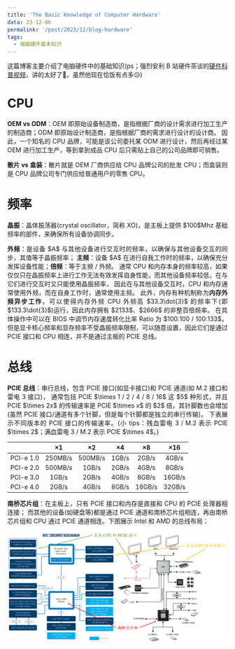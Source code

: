```yaml
---
title: 'The Basic Knowledge of Computer Hardware'
data: 23-12-06
permalink: '/post/2023/12/blog-hardware'
tags:
  - 电脑硬件基本知识
---
```


<p style="text-align:justify; text-justify:inter-ideograph;">这篇博客主要介绍了电脑硬件中的基础知识(ps；强烈安利 B 站硬件茶谈的<a href="https://space.bilibili.com/14871346/channel/collectiondetail?sid=550815" target="_blank">硬件科普视频</a>，讲的太好了🙂。虽然他现在恰饭有点多😥)</p>

CPU
===

<p style="text-align:justify; text-justify:inter-ideograph;"><b>OEM vs ODM</b>：OEM 即原始设备制造商，是指根据厂商的设计需求进行加工生产的制造商；ODM 即原始设计制造商，是指根据厂商的需求进行设计的设计商。
因此，一个知名的 CPU 品牌，可能是该公司委托某 ODM 进行设计，然后再经过某 OEM 进行加工生产，等到拿到成品 CPU 后只需贴上自己的公司品牌即可销售。</p>

<p style="text-align:justify; text-justify:inter-ideograph;"><b>散片 vs 盒装</b>：散片就是 OEM 厂商供应给 CPU 品牌公司的批发 CPU；而盒装则是 CPU 品牌公司专门供应给普通用户的零售 CPU。</p>

频率
===

<p style="text-align:justify; text-justify:inter-ideograph;"><b>晶振</b>：晶体振荡器(crystal oscillator，简称 XO)，是主板上提供 $100$Mhz 基础频率的部件，来确保所有设备协调同步。</p>

<p style="text-align:justify; text-justify:inter-ideograph;"><b>外频</b>：是设备 $A$ 与其他设备进行交互时的频率，以确保与其他设备交互的同步，其值等于晶振频率；
<b>主频</b>：设备 $A$ 在进行自我工作时的频率，以确保充分发挥设备性能；<b>倍频</b>：等于主频 / 外频。
通常 CPU 和内存本身的频率较高，如果仅仅只在晶振频率上进行工作无法有效发挥自身性能，而其他设备频率较低，在与它们进行交互时又只能使用晶振频率，
因此在与其他设备交互时，CPU 和内存通常使用外频，而在自身工作时，通常使用主频。
此外，内存有种机制称为<b>内存外频异步工作</b>，可以使得内存外频 CPU 外频高 $33.3\dot{3}$ 的频率下(即 $133.3\dot{3}$)运行，因此内存拥有 $2133$、$2666$ 的非整百倍频率。
在具体操作中可以在 BIOS 中调节内存速度转化比率 Ratio 为 $100:100 / 100:133$。
但是显卡核心频率和显存频率不受晶振频率限制，可以随意设置，因此它们是通过 PCIE 接口和 CPU 相连，并不是通过主板的 PCIE 总线。</p>

总线
===

<p style="text-align:justify; text-justify:inter-ideograph;"><b>PCIE 总线</b>：串行总线，包含 PCIE 接口(如显卡接口)和 PCIE 通道(如 M.2 接口和雷电 3 接口)，
通常包括 PCIE $\times 1 / 2 / 4 / 8 / 16$ 这 $5$ 种形式，并且 PCIE $\times 2x$ 的传输速率是 PCIE $\times x$ 的 $2$ 倍，其针脚数也会增加(虽然 PCIE 接口/通道有多个针脚，但是每个针脚都是独立的串行传输)。
下表展示不同版本的 PCIE 接口的传输速率。(小 tips：残血雷电 3 / M.2 表示 PCIE $\times 2$；满血雷电 3 / M.2 表示 PCIE $\times 4$。)</p>

|           | $\times 1$ | $\times 2$ | $\times 4$ | $\times 8$ | $\times 16$ |
|:---------:|:----------:|:----------:|:----------:|:----------:|:-----------:|
| PCI-e 1.0 | $250$MB/s  | $500$MB/s  |  $1$GB/s   |  $2$GB/s   |   $4$GB/s   |
| PCI-e 2.0 | $500$MB/s  |  $1$GB/s   |  $2$GB/s   |  $4$GB/s   |   $8$GB/s   |
| PCI-e 3.0 |  $1$GB/s   |  $2$GB/s   |  $4$GB/s   |  $8$GB/s   |  $16$GB/s   |
| PCI-e 4.0 |  $2$GB/s   |  $4$GB/s   |  $8$GB/s   |  $16$GB/s  |  $32$GB/s   |

<p style="text-align:justify; text-justify:inter-ideograph;"><b>南桥芯片组</b>：在主板上，只有 PCIE 接口和内存是直接和 CPU 的 PCIE 处理器相连接；
而其他的设备(如硬盘等)都是通过 PCIE 通道和南桥芯片组相连，再由南桥芯片组和 CPU 通过 PCIE 通道相连。下图展示 Intel 和 AMD 的总线布局：</p>

![South Bridge Chipset](/images/hardware_South_Bridge_Chipset.png)